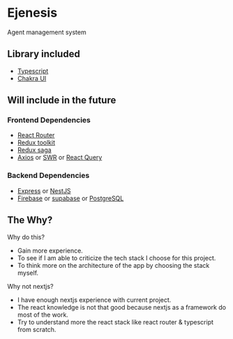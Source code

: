 # Ejenesis

Agent management system

## Library included

- [Typescript](https://www.typescriptlang.org/)
- [Chakra UI](https://chakra-ui.com/)

## Will include in the future

### Frontend Dependencies

- [React Router](https://reactrouter.com/)
- [Redux toolkit](https://redux-toolkit.js.org/)
- [Redux saga](https://redux-saga.js.org/)
- [Axios](https://www.npmjs.com/package/axios) or [SWR](https://swr.vercel.app/) or [React Query](https://react-query.tanstack.com/)

### Backend Dependencies

- [Express](https://expressjs.com/) or [NestJS](https://nestjs.com/)
- [Firebase](https://firebase.google.com/) or [supabase](https://supabase.com/) or [PostgreSQL](https://www.postgresql.org/)

## The Why?

Why do this?

- Gain more experience.
- To see if I am able to criticize the tech stack I choose for this project.
- To think more on the architecture of the app by choosing the stack myself.

Why not nextjs?

- I have enough nextjs experience with current project.
- The react knowledge is not that good because nextjs as a framework do most of the work.
- Try to understand more the react stack like react router & typescript from scratch.

